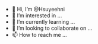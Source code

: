 - 👋 Hi, I’m @Hsuyeehni
- 👀 I’m interested in ...
- 🌱 I’m currently learning ...
- 💞️ I’m looking to collaborate on ...
- 📫 How to reach me ...

<!---
Hsuyeehni/Hsuyeehni is a ✨ special ✨ repository because its `README.md` (this file) appears on your GitHub profile.
You can click the Preview link to take a look at your changes.
--->
